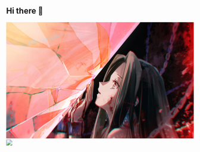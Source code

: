 ## Hi there 👋
![233](106483405_p18.jpg)
![](https://visitor-badge.glitch.me/badge?page_id=CasterWx.readme)

